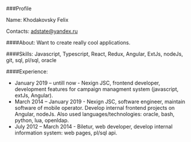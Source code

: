 ###Profile

Name: Khodakovsky Felix

Contacts: adstate@yandex.ru

####About:
Want to create really cool applications.

####Skills:
Javascript, Typescript, React, Redux, Angular, ExtJs, nodeJs, git, sql, pl/sql, oracle

####Experience:
 * January 2019 – untill now	-	Nexign JSC, frontend developer, development features for campaign managment system (javascript, extJs, Angular).
 * March 2014 – January 2019	-	Nexign JSC, software engineer, maintain software of mobile operator. Develop internal frontend projects on Angular, nodeJs. Also used languages/technologies: oracle, bash, python, lua, openldap.
 * July 2012 – March 2014	-	Biletur, web developer, develop internal information system: web pages, pl/sql api.
